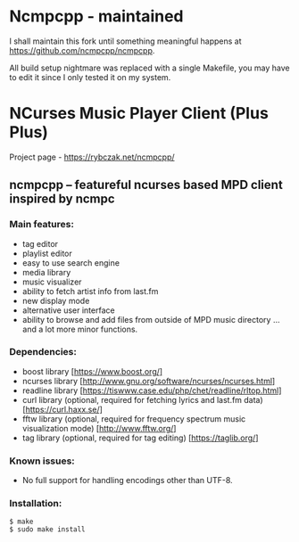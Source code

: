 # Ncmpcpp - maintained
I shall maintain this fork until something meaningful happens at
https://github.com/ncmpcpp/ncmpcpp.

All build setup nightmare was replaced with a single Makefile, you may have to
edit it since I only tested it on my system.

# NCurses Music Player Client (Plus Plus)

Project page - https://rybczak.net/ncmpcpp/

## ncmpcpp – featureful ncurses based MPD client inspired by ncmpc

### Main features:

* tag editor
* playlist editor
* easy to use search engine
* media library
* music visualizer
* ability to fetch artist info from last.fm
* new display mode
* alternative user interface
* ability to browse and add files from outside of MPD music directory
…and a lot more minor functions.

### Dependencies:

* boost library [https://www.boost.org/]
* ncurses library [http://www.gnu.org/software/ncurses/ncurses.html]
* readline library [https://tiswww.case.edu/php/chet/readline/rltop.html]
* curl library (optional, required for fetching lyrics and last.fm data) [https://curl.haxx.se/]
* fftw library (optional, required for frequency spectrum music visualization mode) [http://www.fftw.org/]
* tag library (optional, required for tag editing) [https://taglib.org/]

### Known issues:
* No full support for handling encodings other than UTF-8.

### Installation:

```
$ make
$ sudo make install
```
